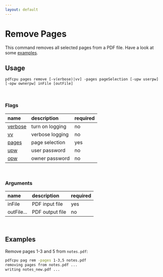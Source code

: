 ```yaml
---
layout: default
---
```


# Remove Pages

This command removes all selected pages from a PDF file.
Have a look at some [examples](#examples).

## Usage

```
pdfcpu pages remove [-v(erbose)|vv] -pages pageSelection [-upw userpw] [-opw ownerpw] inFile [outFile]
```

<br>

### Flags

| name                             | description       | required
|:---------------------------------|:------------------|:--------
| [verbose](../getting_started.md) | turn on logging   | no
| [vv](../getting_started.md)      | verbose logging   | no
| [pages](../getting_started/page_selection) | page selection  | yes
| [upw](../getting_started.md)     | user password     | no
| [opw](../getting_started.md)     | owner password    | no

<br>

### Arguments

| name         | description         | required
|:-------------|:--------------------|:--------
| inFile       | PDF input file      | yes
| outFile...   | PDF output file     | no

<br>

## Examples

Remove pages 1-3 and 5 from `notes.pdf`:

```sh
pdfcpu pag rem -pages 1-3,5 notes.pdf
removing pages from notes.pdf ...
writing notes_new.pdf ...
```